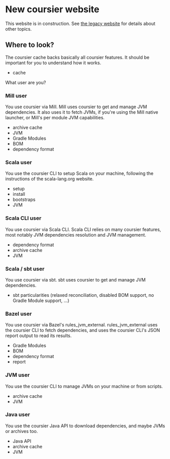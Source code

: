 # New coursier website

This website is in construction. See [the legacy website](https://get-coursier.io) for details
about other topics.


## Where to look?

The coursier cache backs basically all coursier features. It should be important for you
to understand how it works.

* cache

What user are you?

### Mill user

You use coursier via Mill. Mill uses coursier to get and manage JVM dependencies.
It also uses it to fetch JVMs, if you're using the Mill native launcher, or Mill's
per module JVM capabilities.

* archive cache
* JVM
* Gradle Modules
* BOM
* dependency format

### Scala user

You use the coursier CLI to setup Scala on your machine, following the instructions
of the scala-lang.org website.

* setup
* install
* bootstraps
* JVM

### Scala CLI user

You use coursier via Scala CLI. Scala CLI relies on many coursier features, most notably
JVM dependencies resolution and JVM management.

* dependency format
* archive cache
* JVM

### Scala / sbt user

You use coursier via sbt. sbt uses coursier to get and manage JVM dependencies.

* sbt particularities (relaxed reconciliation, disabled BOM support, no Gradle Module support, …)

### Bazel user

You use coursier via Bazel's rules_jvm_external. rules_jvm_external uses the coursier CLI
to fetch dependencies, and uses the coursier CLI's JSON report output to read its results.

* Gradle Modules
* BOM
* dependency format
* report

### JVM user

You use the coursier CLI to manage JVMs on your machine or from scripts.

* archive cache
* JVM

### Java user

You use the coursier Java API to download dependencies, and maybe JVMs or archives too.

* Java API
* archive cache
* JVM
